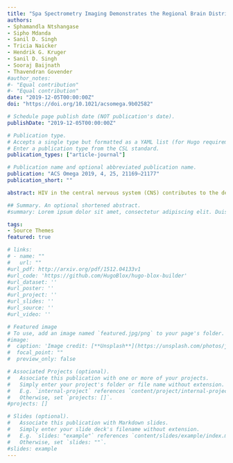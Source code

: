 ```yaml
---
title: "Spa Spectrometry Imaging Demonstrates the Regional Brain Distribution Patterns of Three First-Line Antiretroviral Drugs"
authors:
- Sphamandla Ntshangase
- Sipho Mdanda
- Sanil D. Singh
- Tricia Naicker
- Hendrik G. Kruger
- Sanil D. Singh
- Sooraj Baijnath
- Thavendran Govender
#author_notes:
#- "Equal contribution"
#- "Equal contribution"
date: "2019-12-05T00:00:00Z"
doi: "https://doi.org/10.1021/acsomega.9b02582"

# Schedule page publish date (NOT publication's date).
publishDate: "2019-12-05T00:00:00Z"

# Publication type.
# Accepts a single type but formatted as a YAML list (for Hugo requirements).
# Enter a publication type from the CSL standard.
publication_types: ["article-journal"]

# Publication name and optional abbreviated publication name.
publication: "ACS Omega 2019, 4, 25, 21169–21177"
publication_short: ""

abstract: HIV in the central nervous system (CNS) contributes to the development of HIV-associated neurological disorders (HAND), even with chronic antiretroviral therapy. In order for antiretroviral therapy to be effective in protecting the CNS, these drugs should have the ability to localize in brain areas known to be affected by HIV. Consequently, this study aimed to investigate the localization patterns of three first-line antiretroviral drugs, namely, efavirenz, tenofovir, and emtricitabine, in the rat brain. Liquid chromatography–tandem mass spectrometry (LC–MS/MS) and matrix-assisted laser desorption ionization mass spectrometry imaging (MALDI-MSI) were utilized to assess the pharmacokinetics and brain spatial distribution of the three drugs. Each drug was administered (50 mg/kg) to healthy female Sprague–Dawley rats via intraperitoneal administration. LC–MS/MS results showed that all three drugs could be delivered into the brain, although they varied in blood–brain barrier permeability. MALDI-MSI showed a high degree of efavirenz localization across the entire brain, while tenofovir localized mainly in the cortex. Emtricitabine distributed heterogeneously mainly in the thalamus, corpus callosum, and hypothalamus. This study showed that efavirenz, tenofovir, and emtricitabine might be a potential drug combination antiretroviral therapy for CNS protection against HAND..

## Summary. An optional shortened abstract.
#summary: Lorem ipsum dolor sit amet, consectetur adipiscing elit. Duis posuere tellus ac convallis placerat. Proin tincidunt magna sed ex sollicitudin condimentum.

tags:
- Source Themes
featured: true

# links:
# - name: ""
#   url: ""
#url_pdf: http://arxiv.org/pdf/1512.04133v1
#url_code: 'https://github.com/HugoBlox/hugo-blox-builder'
#url_dataset: ''
#url_poster: ''
#url_project: ''
#url_slides: ''
#url_source: ''
#url_video: ''

# Featured image
# To use, add an image named `featured.jpg/png` to your page's folder. 
#image:
#  caption: 'Image credit: [**Unsplash**](https://unsplash.com/photos/jdD8gXaTZsc)'
#  focal_point: ""
#  preview_only: false

# Associated Projects (optional).
#   Associate this publication with one or more of your projects.
#   Simply enter your project's folder or file name without extension.
#   E.g. `internal-project` references `content/project/internal-project/index.md`.
#   Otherwise, set `projects: []`.
#projects: []

# Slides (optional).
#   Associate this publication with Markdown slides.
#   Simply enter your slide deck's filename without extension.
#   E.g. `slides: "example"` references `content/slides/example/index.md`.
#   Otherwise, set `slides: ""`.
#slides: example
---
```


